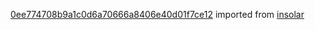 [0ee774708b9a1c0d6a70666a8406e40d01f7ce12](https://github.com/insolar/insolar/commit/0ee774708b9a1c0d6a70666a8406e40d01f7ce12) imported from [insolar](https://github.com/insolar/insolar)
